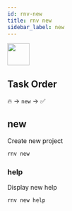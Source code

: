 ```yaml
---
id: rnv-new
title: rnv new
sidebar_label: new
---
```


<img src="https://renative.org/img/ic_cli.png" width=50 height=50 />

## Task Order

🔥 -> `new` ->  ✅

## new

Create new project

```bash
rnv new
```

### help

Display new help

```bash
rnv new help
```
